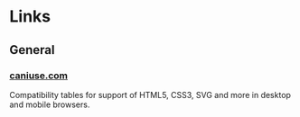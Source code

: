 # Links

## General

### [caniuse.com](http://caniuse.com/)

Compatibility tables for support of HTML5, CSS3, SVG and more in desktop and mobile browsers.
